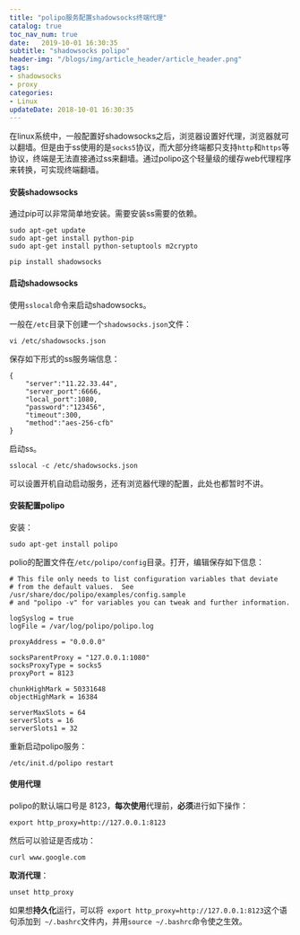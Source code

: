 ```yaml
---
title: "polipo服务配置shadowsocks终端代理"
catalog: true
toc_nav_num: true
date:   2019-10-01 16:30:35
subtitle: "shadowsocks polipo"
header-img: "/blogs/img/article_header/article_header.png"
tags:
- shadowsocks
- proxy
categories:
- Linux
updateDate: 2018-10-01 16:30:35
---
```


在linux系统中，一般配置好shadowsocks之后，浏览器设置好代理，浏览器就可以翻墙。但是由于ss使用的是`socks5`协议，而大部分终端都只支持`http`和`https`等协议，终端是无法直接通过ss来翻墙。通过polipo这个轻量级的缓存web代理程序来转换，可实现终端翻墙。

#### 安装shadowsocks[](http://keliu.me/2018/12/08/ss/#%E5%AE%89%E8%A3%85shadowsocks)

通过pip可以非常简单地安装。需要安装ss需要的依赖。

```
sudo apt-get update
sudo apt-get install python-pip
sudo apt-get install python-setuptools m2crypto

pip install shadowsocks
```

#### 启动shadowsocks[](http://keliu.me/2018/12/08/ss/#%E5%90%AF%E5%8A%A8shadowsocks)

使用`sslocal`命令来启动shadowsocks。

一般在`/etc`目录下创建一个`shadowsocks.json`文件：

```
vi /etc/shadowsocks.json
```

保存如下形式的ss服务端信息：

```
{
    "server":"11.22.33.44",
    "server_port":6666,
    "local_port":1080,
    "password":"123456",
    "timeout":300,
    "method":"aes-256-cfb"
}
```

启动ss。

```
sslocal -c /etc/shadowsocks.json
```

可以设置开机自动启动服务，还有浏览器代理的配置，此处也都暂时不讲。

#### 安装配置polipo[](http://keliu.me/2018/12/08/ss/#%E5%AE%89%E8%A3%85%E9%85%8D%E7%BD%AEpolipo)

安装：

```
sudo apt-get install polipo
```

polio的配置文件在`/etc/polipo/config`目录。打开，编辑保存如下信息：

```
# This file only needs to list configuration variables that deviate
# from the default values.  See /usr/share/doc/polipo/examples/config.sample
# and "polipo -v" for variables you can tweak and further information.

logSyslog = true
logFile = /var/log/polipo/polipo.log

proxyAddress = "0.0.0.0"

socksParentProxy = "127.0.0.1:1080"
socksProxyType = socks5
proxyPort = 8123

chunkHighMark = 50331648
objectHighMark = 16384

serverMaxSlots = 64
serverSlots = 16
serverSlots1 = 32
```

重新启动polipo服务：

```
/etc/init.d/polipo restart
```

#### 使用代理[](http://keliu.me/2018/12/08/ss/#%E4%BD%BF%E7%94%A8%E4%BB%A3%E7%90%86)

polipo的默认端口号是 8123，**每次使用**代理前，**必须**进行如下操作：

```
export http_proxy=http://127.0.0.1:8123
```

然后可以验证是否成功：

```
curl www.google.com
```

**取消代理**：

```
unset http_proxy
```

如果想**持久化**运行，可以将` export http_proxy=http://127.0.0.1:8123`这个语句添加到` ~/.bashrc`文件内，并用`source ~/.bashrc`命令使之生效。
